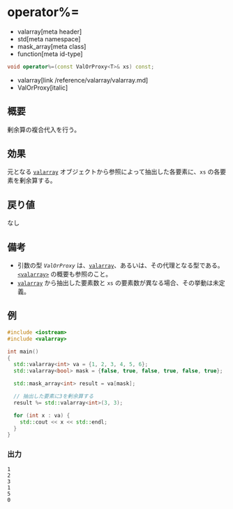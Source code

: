 # operator%=
* valarray[meta header]
* std[meta namespace]
* mask_array[meta class]
* function[meta id-type]

```cpp
void operator%=(const ValOrProxy<T>& xs) const;
```
* valarray[link /reference/valarray/valarray.md]
* ValOrProxy[italic]

## 概要
剰余算の複合代入を行う。


## 効果
元となる [`valarray`](../valarray.md) オブジェクトから参照によって抽出した各要素に、`xs` の各要素を剰余算する。


## 戻り値
なし


## 備考
- 引数の型 *`ValOrProxy`* は、[`valarray`](../valarray.md)、あるいは、その代理となる型である。  
	[`<valarray>`](../../valarray.md) の概要も参照のこと。
- [`valarray`](../valarray.md) から抽出した要素数と `xs` の要素数が異なる場合、その挙動は未定義。


## 例
```cpp example
#include <iostream>
#include <valarray>

int main()
{
  std::valarray<int> va = {1, 2, 3, 4, 5, 6};
  std::valarray<bool> mask = {false, true, false, true, false, true};

  std::mask_array<int> result = va[mask];

  // 抽出した要素に3を剰余算する
  result %= std::valarray<int>(3, 3);

  for (int x : va) {
    std::cout << x << std::endl;
  }
}
```

### 出力
```
1
2
3
1
5
0
```


